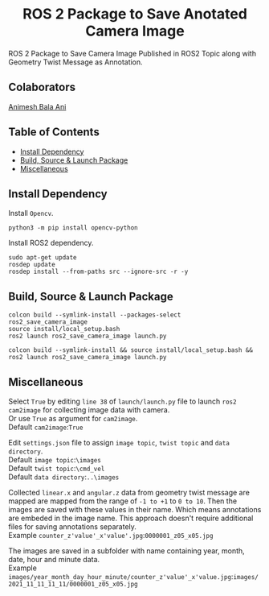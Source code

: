 <p align="center">
  <h1 align="center">ROS 2 Package to Save Anotated Camera Image</h1>
</p>

ROS 2 Package to Save Camera Image Published in ROS2 Topic along with Geometry Twist Message as Annotation.<br/>

## Colaborators
[Animesh Bala Ani](https://www.linkedin.com/in/ani717/)

## Table of Contents
* [Install Dependency](#install) <br/>
* [Build, Source & Launch Package](#launch) <br/>
* [Miscellaneous](#miscellaneous) <br/>

## Install Dependency <a name="install"></a>
Install `Opencv`.<br/>
```
python3 -m pip install opencv-python
```
Install ROS2 dependency.<br/>
```
sudo apt-get update
rosdep update
rosdep install --from-paths src --ignore-src -r -y
```

## Build, Source & Launch Package <a name="launch"></a>
```
colcon build --symlink-install --packages-select ros2_save_camera_image
source install/local_setup.bash
ros2 launch ros2_save_camera_image launch.py
```
```
colcon build --symlink-install && source install/local_setup.bash && ros2 launch ros2_save_camera_image launch.py
```

## Miscellaneous <a name="miscellaneous"></a>
Select `True` by editing `line 38` of `launch/launch.py` file to launch `ros2 cam2image` for collecting image data with camera.<br/>
Or use `True` as argument for `cam2image`.<br/>
Default `cam2image`:`True`<br/> 

Edit `settings.json` file to assign `image topic`, `twist topic` and `data directory`.<br/>
Default `image topic`:`\images`<br/>
Default `twist topic`:`\cmd_vel`<br/> 
Default `data directory`:`..\images`<br/>

Collected `linear.x` and `angular.z` data from geometry twist message are mapped are mapped from the range of `-1 to +1` to `0 to 10`. Then the images are saved with these values in their name. Which means annotations are embeded in the image name. This approach doesn't require additional files for saving annotations separately.<br/>
Example `counter_z'value'_x'value'.jpg`:`0000001_z05_x05.jpg`<br/>

The images are saved in a subfolder with name containing year, month, date, hour and minute data.<br/>
Example `images/year_month_day_hour_minute/counter_z'value'_x'value.jpg`:`images/2021_11_11_11_11/0000001_z05_x05.jpg`<br/>
